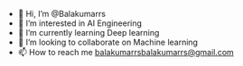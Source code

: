 - 👋 Hi, I’m @Balakumarrs
- 👀 I’m interested in AI Engineering
- 🌱 I’m currently learning Deep learning
- 💞️ I’m looking to collaborate on Machine learning
- 📫 How to reach me balakumarrsbalakumarrs@gmail.com

<!---
Balakumarrs/Balakumarrs is a ✨ special ✨ repository because its `README.md` (this file) appears on your GitHub profile.
You can click the Preview link to take a look at your changes.
--->
